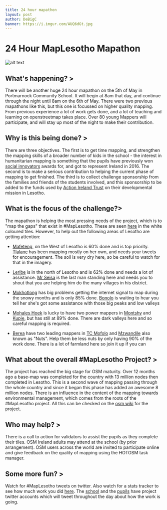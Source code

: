 ```yaml
---
title: 24 hour mapathon
layout: post
author: DeBigC
banner: https://i.imgur.com/AUQ6dGt.jpg
---
```


# 24 Hour MapLesotho Mapathon
![alt text](https://i.imgur.com/AUQ6dGt.jpg)

## What's happening? > 
There will be another huge 24 hour mapathon on the 5th of May in Portmarnock Community School. It will begin at 8am that day, and continue through the night until 8am on the 6th of May. There were two previous mapathons like this, but this one is focussed on higher quality mapping. From previous experience a lot of work gets done, and a lot of teaching and learning on openstreetmap takes place. Over 80 young Mappers will participate, and will stay up most of the night to make their contribution.

## Why is this being done? > 
There are three objectives. The first is to get time mapping, and strengthen the mapping skills of a broader number of kids in the school - the interest in humanitarian mapping is something that the pupils have previously won [social innovators](http://www.youngsocialinnovators.ie/press/students-from-portmarnock-community-school-young-social-innovators-of-the-y) awards for, and got to represent Ireland in 2016. The second is to make a serious contribution to helping the current phase of mapping to get finished. The third is to collect challenge sponsorship from the families and friends of the students involved, and this sponsorship to be added to the funds used by [Action Ireland Trust](http://www.actionirelandtrust.ie/) on their developmental mission in Lesotho.

## What is the focus of the challenge?>
The mapathon is helping the most pressing needs of the project, which is to "map the gaps" that exist in #MapLesotho. These are seen [here](http://dash.maplesotho.com/task-status/#7.4/-29.667/28.394) in the white coloured tiles. However, to help out the following areas of Lesotho are getting attention:

* [Mafeteng](http://tasks.hotosm.org/project/1938), on the West of Lesotho is 60% done and is top priority. [Tlalane](https://twitter.com/T_lane2) has been mapping mostly on her own, and needs your tweets for encouragement. The soil is very dry here, so be careful to watch for that in the imagery.

* [Leribe](http://tasks.hotosm.org/project/1937) is in the north of Lesotho and is 62% done and needs a lot of assistance. [Mr Seisa](https://twitter.com/Seisacharles) is the last man standing here and needs you to shout that you are helping him do the many villages in his district.

* [Mokhotlong](http://tasks.hotosm.org/project/1946) has big problems getting the internet signal to map during the snowy months and is only 85% done. [Bonolo](https://twitter.com/Bonolo_33) is waiting to hear you tell her she's got some assistance with those big peaks and low valleys

* [Mohales Hoek](http://tasks.hotosm.org/project/1939) is lucky to have two power mappers in [Montshy](https://twitter.com/montseng11) and [Kupie](https://twitter.com/kupie22), but has still at 89% done. There are dark valleys here and so careful mapping is required.

* [Berea](http://tasks.hotosm.org/project/1936) have two leading mappers in [TC Mofolo](https://twitter.com/TeaSeaMofolo) and [Mzwandile](https://twitter.com/thokoane) also known as "Nuts". Help them be less nuts by only having 90% of the work done. There is a lot of farmland here so join it up if you can 

## What about the overall #MapLesotho Project? > 
The project has reached the big stage for OSM maturity. Over 12 months ago a base-map was completed for the country with 13 million nodes then completed in Lesotho. This is a second wave of mapping passing through the whole country and since it began this phase has added an awesome 8 million nodes. There is an influence in the content of the mapping towards environmental management, which comes from the roots of the #MapLesotho project. All this can be checked on the [osm wiki](https://drive.google.com/drive/folders/0B24tflJIfcgUNFFoLUJLSV9CSWM) for the project. 

## Who may help? > 
There is a call to action for validators to assist the pupils as they complete their tiles. OSM Ireland adults may attend at the school (by prior arrangement). OSM users across the world are invited to participate online and give feedback on the quality of mapping using the HOTOSM task manager.

## Some more fun? >
Watch for #MapLesotho tweets on twitter. Also watch for a stats tracker to see how much work you did [here](http://dash.maplesotho.com/since_feb.html). The [school](https://twitter.com/PortmarnockCS)  and the [pupils](https://twitter.com/GlobalCitMTF) have project twitter accounts which will tweet throughout the day about how the work is going. 
